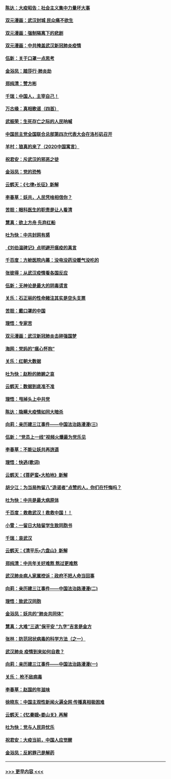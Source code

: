 #### [陈达：大疫昭告：社会主义集中力量坏大事](../pages/nsc993/n11859419.md?t=02111533) 
#### [双元漫画：武汉封城 民众痛不欲生](../pages/nsc993/n11859287.md?t=02111533) 
#### [双元漫画：强制隔离下的悲剧](../pages/nsc993/n11859244.md?t=02111533) 
#### [双元漫画：中共掩盖武汉新冠肺炎疫情](../pages/nsc993/n11858249.md?t=02111533) 
#### [伍新：关于口罩一点思考](../pages/nsc993/n11859195.md?t=02111533) 
#### [金浴凤：踏莎行‧肺炎劫](../pages/nsc993/n11858227.md?t=02111533) 
#### [郑纯清：赞方彬](../pages/nsc993/n11856803.md?t=02111533) 
#### [千瑞；中国人，主宰自己！](../pages/nsc993/n11856793.md?t=02111533) 
#### [万古缘：真相歌谣（四首）](../pages/nsc993/n11856263.md?t=02111533) 
#### [武振荣：生死存亡之际的人民呐喊](../pages/nsc993/n11856256.md?t=02111533) 
#### [中国民主党全国联合总部第四次代表大会在洛杉矶召开](../pages/nsc993/n11856344.md?t=02111533) 
#### [羊村：狼真的来了（2020中国寓言）](../pages/nsc993/n11856229.md?t=02111533) 
#### [祝君安：斥武汉的邪恶之徒](../pages/nsc993/n11855861.md?t=02111533) 
#### [金浴凤：党的恐怖](../pages/nsc993/n11855849.md?t=02111533) 
#### [云鹤天：《七律▪长征》新解](../pages/nsc993/n11855479.md?t=02111533) 
#### [李春草：妖共，人民凭啥相信你？](../pages/nsc993/n11855196.md?t=02111533) 
#### [苦胆：眼科医生的职责是让人看清](../pages/nsc993/n11853840.md?t=02111533) 
#### [慧真：欲上方舟 先弃红船](../pages/nsc993/n11853483.md?t=02111533) 
#### [吐为快：中共封网有感](../pages/nsc993/n11852575.md?t=02111533) 
#### [《刘伯温碑记》点明避开瘟疫的真言](../pages/nsc993/n11852128.md?t=02111533) 
#### [千百度：方舱医院内幕：没电没药没暖气没吃的](../pages/nsc993/n11850211.md?t=02111533) 
#### [张彼得：从武汉疫情看各国反应](../pages/nsc993/n11850102.md?t=02111533) 
#### [伍新：无神论是最大的阴毒谎言](../pages/nsc993/n11846129.md?t=02111533) 
#### [关乐：石正丽的性命赌注其实是空头支票](../pages/nsc993/n11846109.md?t=02111533) 
#### [苦胆：戴口罩的中国](../pages/nsc993/n11845576.md?t=02111533) 
#### [理悟：专家苦](../pages/nsc993/n11845564.md?t=02111533) 
#### [双元漫画：武汉新冠肺炎击碎强国梦](../pages/nsc993/n11843320.md?t=02111533) 
#### [海网：党妈的“瘟心怀抱”](../pages/nsc993/n11840740.md?t=02111533) 
#### [关乐：红朝大数据](../pages/nsc993/n11840675.md?t=02111533) 
#### [吐为快：赵粉的肺腑之哀](../pages/nsc993/n11840618.md?t=02111533) 
#### [云鹤天：数据到底准不准](../pages/nsc993/n11840325.md?t=02111533) 
#### [理悟：甩掉头上中共党](../pages/nsc993/n11838826.md?t=02111533) 
#### [陈达：隐瞒大疫情如同大暗杀](../pages/nsc993/n11838771.md?t=02111533) 
#### [向莉：亲历建三江事件——中国法治路漫漫(三)](../pages/nsc993/n11831825.md?t=02111533) 
#### [伍新：“党员上一线”视频火爆最为党乐见](../pages/nsc993/n11838200.md?t=02111533) 
#### [李春草：不能让妖共再逍遥](../pages/nsc993/n11838102.md?t=02111533) 
#### [理悟：快逃(歌词)](../pages/nsc993/n11838083.md?t=02111533) 
#### [云鹤天：《菩萨蛮▪大柏地》新解](../pages/nsc993/n11838059.md?t=02111533) 
#### [胡少江：为当局拘留八“造谣者”点赞的人，你们在忏悔吗？](../pages/nsc993/n11836801.md?t=02111533) 
#### [吐为快：中共是最大病原体](../pages/nsc993/n11836748.md?t=02111533) 
#### [千百度：救救武汉！救救中国！！](../pages/nsc993/n11836145.md?t=02111533) 
#### [小雪：一留日大陆留学生致同胞书](../pages/nsc993/n11834624.md?t=02111533) 
#### [千瑞：哀武汉](../pages/nsc993/n11833647.md?t=02111533) 
#### [云鹤天：《清平乐▪六盘山》新解](../pages/nsc993/n11833611.md?t=02111533) 
#### [郑纯清：中共年关好难熬 熬过更难熬](../pages/nsc993/n11833489.md?t=02111533) 
#### [武汉肺炎病人家属控诉：政府不把人命当回事](../pages/nsc993/n11833205.md?t=02111533) 
#### [向莉：亲历建三江事件——中国法治路漫漫(二)](../pages/nsc993/n11829102.md?t=02111533) 
#### [理悟：致武汉同胞](../pages/nsc993/n11831522.md?t=02111533) 
#### [金浴凤：妖共的“肺炎共同体”](../pages/nsc993/n11829448.md?t=02111533) 
#### [慧真：大难“三退”保平安 “九字”吉言是金方](../pages/nsc993/n11829501.md?t=02111533) 
#### [张林：防范冠状病毒的科学方法（之一）](../pages/nsc993/n11828618.md?t=02111533) 
#### [武汉肺炎 疫情到来如何自救？](../pages/nsc993/n11827632.md?t=02111533) 
#### [向莉：亲历建三江事件——中国法治路漫漫(一)](../pages/nsc993/n11827190.md?t=02111533) 
#### [关乐： 枪不敌病毒](../pages/nsc993/n11826746.md?t=02111533) 
#### [李春草：赵国的年滋味](../pages/nsc993/n11826321.md?t=02111533) 
#### [徐晓东：中国主观性新闻火遍全网 传播真相极困难](../pages/nsc993/n11826508.md?t=02111533) 
#### [云鹤天：《忆秦娥▪娄山关》再解](../pages/nsc993/n11824682.md?t=02111533) 
#### [吐为快：党与人民异忧乐](../pages/nsc993/n11824660.md?t=02111533) 
#### [祝君安：大疫当前，中国人应觉醒](../pages/nsc993/n11821946.md?t=02111533) 
#### [金浴凤：反躬罪己是解药](../pages/nsc993/n11820280.md?t=02111533) 

----
#### [ >>> 更早内容 <<< ](../indexes/nsc993-earlier.md)
